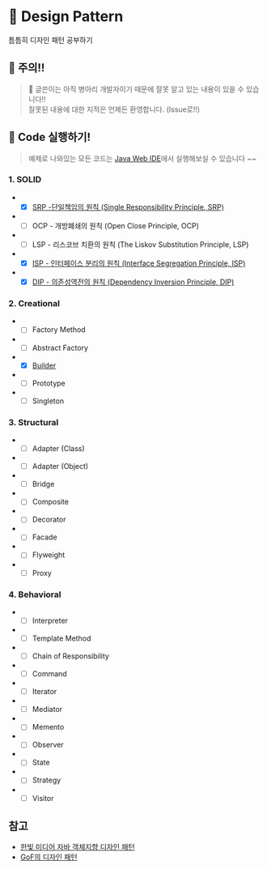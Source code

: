 # :open_book: Design Pattern
틈틈히 디자인 패턴 공부하기

## :rotating_light: 주의!!
> :seedling: 글쓴이는 아직 병아리 개발자이기 때문에 잘못 알고 있는 내용이 있을 수 있습니다!!  
> 잘못된 내용에 대한 지적은 언제든 환영합니다. (Issue로!!)

## :tada: Code 실행하기!
> 예제로 나와있는 모든 코드는 [Java Web IDE](https://www.tutorialspoint.com/compile_java_online.php)에서 실행해보실 수 있습니다 ~~

### 1. SOLID
* - [x] [SRP -단일책임의 원칙 (Single Responsibility Principle, SRP)](https://github.com/riyenas0925/Design_Pattern/blob/master/Single%20Responsibility%20Principle.md)
* - [ ] OCP - 개방폐쇄의 원칙 (Open Close Principle, OCP)
* - [ ] LSP - 리스코브 치환의 원칙 (The Liskov Substitution Principle, LSP)
* - [x] [ISP - 인터페이스 분리의 원칙 (Interface Segregation Principle, ISP)](https://github.com/riyenas0925/Design_Pattern/blob/master/Interface%20Segregation%20Principle.md)
* - [x] [DIP - 의존성역전의 원칙 (Dependency Inversion Principle, DIP)](https://github.com/riyenas0925/Design_Pattern/blob/master/Dependency%20Inversion%20Principle.md)

### 2. Creational
* - [ ] Factory Method[](https://github.com/riyenas0925/Design_Pattern/blob/master/Factory%20Method%20Pattern.md)
* - [ ] Abstract Factory
* - [x] [Builder](https://github.com/riyenas0925/Design_Pattern/blob/master/Builder%20Pattern.md)
* - [ ] Prototype
* - [ ] Singleton[](https://github.com/riyenas0925/Design_Pattern/blob/master/Singleton%20Pattern.md)

### 3. Structural
* - [ ] Adapter (Class)
* - [ ] Adapter (Object)
* - [ ] Bridge
* - [ ] Composite[](https://github.com/riyenas0925/Design_Pattern/blob/master/Composite%20Pattern.md)
* - [ ] Decorator[](https://github.com/riyenas0925/Design_Pattern/blob/master/Decorator%20Pattern.md)
* - [ ] Facade
* - [ ] Flyweight
* - [ ] Proxy

### 4. Behavioral
* - [ ] Interpreter
* - [ ] Template Method[](https://github.com/riyenas0925/Design_Pattern/blob/master/Template%20Method%20Pattern.md)
* - [ ] Chain of Responsibility
* - [ ] Command[](https://github.com/riyenas0925/Design_Pattern/blob/master/Command%20Pattern.md)
* - [ ] Iterator
* - [ ] Mediator
* - [ ] Memento
* - [ ] Observer[](https://github.com/riyenas0925/Design_Pattern/blob/master/Observer%20Pattern.md)
* - [ ] State[](https://github.com/riyenas0925/Design_Pattern/blob/master/State%20Pattern.md)
* - [ ] Strategy[](https://github.com/riyenas0925/Design_Pattern/blob/master/Strategy%20Pattern.md)
* - [ ] Visitor

## 참고
* [한빛 미디어 자바 객체지향 디자인 패턴](http://m.hanbit.co.kr/store/books/book_view.html?p_code=B3400922670)
* [GoF의 디자인 패턴](https://www.aladin.co.kr/shop/wproduct.aspx?ItemId=56051596)
